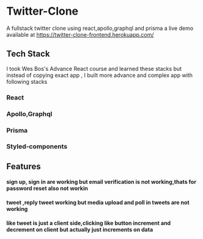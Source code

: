 # Twitter-Clone
A fullstack twitter clone using react,apollo,graphql and prisma
a live demo available at https://twitter-clone-frontend.herokuapp.com/
## Tech Stack
I took Wes Bos's Advance React course and learned these stacks but instead of copying exact app , I built more advance and complex app
with following stacks
 ### React
 ### Apollo,Graphql
 ### Prisma
 ### Styled-components
## Features
 #### sign up, sign in are working but email verification is not working,thats for password reset also not workin
 #### tweet ,reply tweet working but media upload and poll in tweets are not working
 #### like tweet is just a client side,clicking like button increment and decrement on client but actually just increments on data
